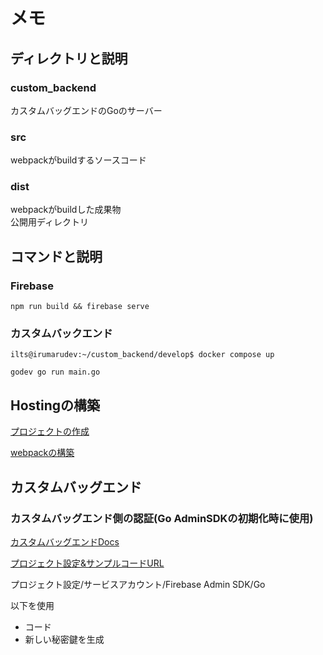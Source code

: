 # メモ

## ディレクトリと説明

### custom_backend
カスタムバッグエンドのGoのサーバー

### src
webpackがbuildするソースコード

### dist
webpackがbuildした成果物  
公開用ディレクトリ

## コマンドと説明

### Firebase
```
npm run build && firebase serve
```

### カスタムバックエンド
```
ilts@irumarudev:~/custom_backend/develop$ docker compose up
```
```
godev go run main.go
```

### 

## Hostingの構築
[プロジェクトの作成](https://firebase.google.com/docs/web/setup?hl=ja&_gl=1*qel1us*_up*MQ..*_ga*OTIwMTgyNTExLjE3MDgxODE3MzA.*_ga_CW55HF8NVT*MTcwODE4MTczMC4xLjAuMTcwODE4MTczMC4wLjAuMA..)

[webpackの構築](https://firebase.google.com/docs/web/module-bundling?hl=ja&_gl=1*qel1us*_up*MQ..*_ga*OTIwMTgyNTExLjE3MDgxODE3MzA.*_ga_CW55HF8NVT*MTcwODE4MTczMC4xLjAuMTcwODE4MTczMC4wLjAuMA..)

## カスタムバッグエンド

### カスタムバッグエンド側の認証(Go AdminSDKの初期化時に使用)

[カスタムバッグエンドDocs](https://firebase.google.com/docs/auth/admin/verify-id-tokens?hl=ja)

[プロジェクト設定&サンプルコードURL](https://console.firebase.google.com/project/intro-8f3f7/settings/serviceaccounts/adminsdk?hl=ja)

プロジェクト設定/サービスアカウント/Firebase Admin SDK/Go  

以下を使用  
- コード
- 新しい秘密鍵を生成
